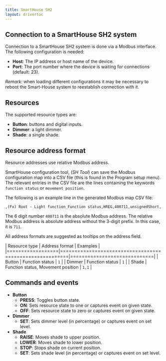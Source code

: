 ```yaml
---
title: SmartHouse SH2
layout: drivertoc
---
```


Connection to a SmartHouse SH2 system
--------------------------------------

Connection to a SmartHouse SH2 system is done via a Modbus
interface. The following configuration is needed:

 + **Host**: The IP address or host name of the device.
 + **Port**: The port number where the device is waiting for connections (default: 23).

*Remark:* when loading different configurations it may be necessary to reboot the Smart-House system to reestablish connection with it.


Resources
---------

The supported resource types are:

 + **Button**: buttons and digital inputs.
 + **Dimmer**: a light dimmer.
 + **Shade**: a single shade.

Resource address format
-----------------------

Resource addresses use relative Modbus address.

SmartHouse configuration tool, (*SH Tool*) can save the Modbus
configuration map into a CSV file (this is found in the Program setup
menu). The relevant entries in the CSV file are the lines containing
the keywords `function status` or `movement position`.

The following is an example line in the generated Modbus map CSV file:

`,(Fx) Root - Light function_Function status,HREG,400711,unsignedShort,`

The 6 digit number `400711` is the absolute Modbus address. The
relative Modbus address is absolute address without the 3-digit
prefix. In this case, it is `711`.

All address formats are suggested as tooltips on the address field.

| Resource type    | Address format                                          | Examples                    |
|==================|=========================================================|=============================|
| Button           | Function status                                         | `1`                         |
| Dimmer           | Function status                                         | `1`                         |
| Shade            | Function status, Movement position                      | `1,1`                       |

Commands and events
-----------------

+ **Button**
   - **PRESS**: Toggles button state.
   - **ON**: Sets resource state to one or captures event on given state.
   - **OFF**: Sets resource state to zero or captures event on given state.
+ **Dimmer**
   - **SET**: Sets dimmer level (in percentage) or captures event on set level.
+ **Shade**
   - **RAISE**: Moves shade to upper position.
   - **LOWER**: Moves shade to lower position.
   - **STOP**: Stops shade on current position.
   - **SET**: Sets shade level (in percentage) or captures event on set level.
